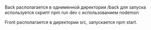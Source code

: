 Back располагается в однименной директории /back для запуска используется скрипт npm run dev с использованием nodemon

Front располагается в директории src, запускается npm start. 
